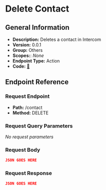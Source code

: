 # Delete Contact

## General Information

- **Description:** Deletes a contact in Intercom
- **Version:** 0.0.1
- **Group:** Others
- **Scopes:**: _None_
- **Endpoint Type:** Action
- **Code:** [🔗](https://github.com/NangoHQ/integration-templates/tree/main/integrations/intercom/actions/delete-contact.ts)

## Endpoint Reference

### Request Endpoint

- **Path:** /contact
- **Method:** DELETE

### Request Query Parameters

_No request parameters_

### Request Body

```json
JSON GOES HERE
```

### Request Response

```json
JSON GOES HERE
```
